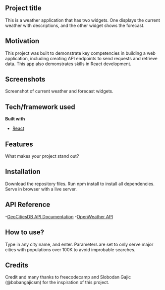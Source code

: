 ## Project title
This is a weather application that has two widgets. One displays the current weather with descriptions, and the other widget shows the forecast. 

## Motivation
This project was built to demonstrate key competencies in building a web application, including creating API endpoints to send requests and retrieve data. This app also demonstrates skills in React development. 

 
## Screenshots
Screenshot of current weather and forecast widgets.


## Tech/framework used

<b>Built with</b>
- [React](https://react.dev/)

## Features
What makes your project stand out?


## Installation
Download the repository files. Run npm install to install all dependencies. Serve in browser with a live server. 

## API Reference

-[GeoCitiesDB API Documentation](https://rapidapi.com/wirefreethought/api/geodb-cities)
-[OpenWeather API](https://openweathermap.org/api/one-call-3)


## How to use?
Type in any city name, and enter. Parameters are set to only serve major cities with populations over 100K to avoid improbable searches. 


## Credits
Credit and many thanks to freecodecamp and Slobodan Gajic (@bobangajicsm) for the inspiration of this project.

